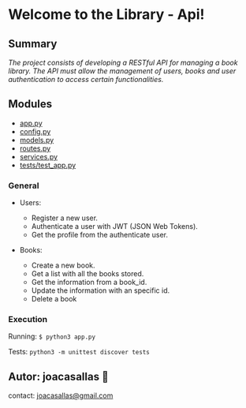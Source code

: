 Welcome to the Library - Api!
=============================

Summary
--------

*The project consists of developing a RESTful API for managing a book library. The API must allow the management of users, books and user authentication to access certain functionalities.* 


Modules
-------

-   [app.py](https://github.com/joacasallas/library_api/blob/main/app.py)
-   [config.py](https://github.com/joacasallas/library_api/blob/main/config.py)
-   [models.py](https://github.com/joacasallas/library_api/blob/main/models.py)
-   [routes.py](https://github.com/joacasallas/library_api/blob/main/routes.py)
-   [services.py](https://github.com/joacasallas/library_api/blob/main/services.py)
-   [tests/test_app.py](https://github.com/joacasallas/library_api/blob/main/tests/test_app.py)


### General

- Users:  
    - Register a new user.  
    - Authenticate a user with JWT (JSON Web Tokens).  
    - Get the profile from the authenticate user.  


- Books:
    - Create a new book.  
    - Get a list with all the books stored.  
    - Get the information from a book_id.  
    - Update the information with an specific id.  
    - Delete a book  

### Execution  
Running: `$ python3 app.py`

Tests: `python3 -m unittest discover tests`


## Autor:  joacasallas :information_desk_person:  
contact:  joacasallas@gmail.com